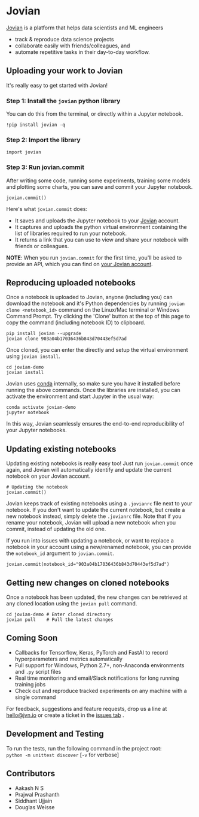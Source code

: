 # Jovian

[Jovian](www.jvn.io) is a platform that helps data scientists and ML engineers

- track & reproduce data science projects
- collaborate easily with friends/colleagues, and
- automate repetitive tasks in their day-to-day workflow.

## Uploading your work to Jovian

It's really easy to get started with Jovian!

### Step 1: Install the `jovian` python library

You can do this from the terminal, or directly within a Jupyter notebook.

```
!pip install jovian -q
```

### Step 2: Import the library

```
import jovian
```

### Step 3: Run jovian.commit

After writing some code, running some experiments, training some models and plotting some charts, you can save and commit your Jupyter notebook.

```
jovian.commit()
```

Here's what `jovian.commit` does:

- It saves and uploads the Jupyter notebook to your [Jovian](https://jvn.io) account.
- It captures and uploads the python virtual environment containing the list of libraries required to run your notebook.
- It returns a link that you can use to view and share your notebook with friends or colleagues.

**NOTE**: When you run `jovian.commit` for the first time, you'll be asked to provide an API, which you can find on [your Jovian account](https://jvn.io).

## Reproducing uploaded notebooks

Once a notebook is uploaded to Jovian, anyone (including you) can download the notebook and it's Python dependencies by running `jovian clone <notebook_id>` command on the Linux/Mac terminal or Windows Command Prompt. Try clicking the 'Clone' button at the top of this page to copy the command (including notebook ID) to clipboard.

```
pip install jovian --upgrade
jovian clone 903a04b17036436b843d70443ef5d7ad
```

Once cloned, you can enter the directly and setup the virtual environment using `jovian install`.

```
cd jovian-demo
jovian install
```

Jovian uses [conda](https://conda.io) internally, so make sure you have it installed before running the above commands. Once the libraries are installed, you can activate the environment and start Jupyter in the usual way:

```
conda activate jovian-demo
jupyter notebook
```

In this way, Jovian seamlessly ensures the end-to-end reproducibility of your Jupyter notebooks.

## Updating existing notebooks

Updating existing notebooks is really easy too! Just run `jovian.commit` once again, and Jovian will automatically identify and update the current notebook on your Jovian account.

```
# Updating the notebook
jovian.commit()
```

Jovian keeps track of existing notebooks using a `.jovianrc` file next to your notebook. If you don't want to update the current notebook, but create a new notebook instead, simply delete the `.jovianrc` file. Note that if you rename your notebook, Jovian will upload a new notebook when you commit, instead of updating the old one.

If you run into issues with updating a notebook, or want to replace a notebook in your account using a new/renamed notebook, you can provide the `notebook_id` argument to `jovian.commit`.

```
jovian.commit(notebook_id="903a04b17036436b843d70443ef5d7ad")
```

## Getting new changes on cloned notebooks

Once a notebook has been updated, the new changes can be retrieved at any cloned location using the `jovian pull` command.

```
cd jovian-demo # Enter cloned directory
jovian pull    # Pull the latest changes
```

## Coming Soon

- Callbacks for Tensorflow, Keras, PyTorch and FastAI to record hyperparameters and metrics automatically
- Full support for Windows, Python 2.7+, non-Anaconda environments and `.py` script files
- Real time monitoring and email/Slack notifications for long running training jobs
- Check out and reproduce tracked experiments on any machine with a single command

For feedback, suggestions and feature requests, drop us a line at hello@jvn.io or create a ticket in the [issues tab](https://github.com/jvn-io/jovian-py/issues) .

## Development and Testing

To run the tests, run the following command in the project root:  
`python -m unittest discover` [`-v` for verbose]

## Contributors

- Aakash N S
- Prajwal Prashanth
- Siddhant Ujjain
- Douglas Weisse
